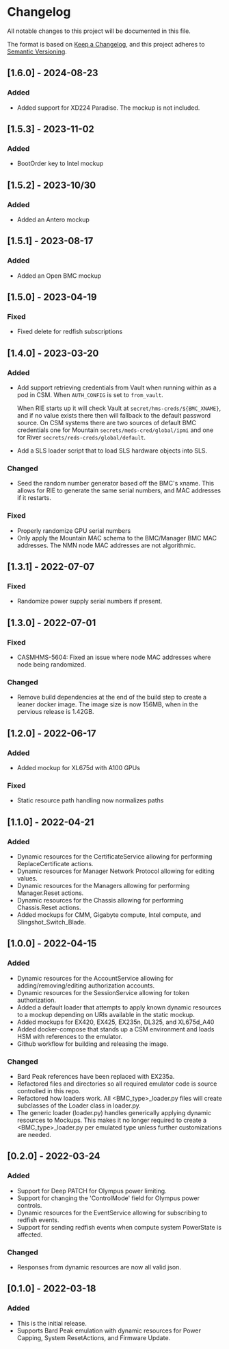 # Changelog

All notable changes to this project will be documented in this file.

The format is based on [Keep a Changelog](https://keepachangelog.com/en/1.0.0/),
and this project adheres to [Semantic Versioning](https://semver.org/spec/v2.0.0.html).

<!--
Guiding Principles:
* Changelogs are for humans, not machines.
* There should be an entry for every single version.
* The same types of changes should be grouped.
* Versions and sections should be linkable.
* The latest version comes first.
* The release date of each version is displayed.
* Mention whether you follow Semantic Versioning.

Types of changes:
Added - for new features
Changed - for changes in existing functionality
Deprecated - for soon-to-be removed features
Removed - for now removed features
Fixed - for any bug fixes
Security - in case of vulnerabilities
-->
## [1.6.0] - 2024-08-23

### Added

- Added support for XD224 Paradise. The mockup is not included.

## [1.5.3] - 2023-11-02

### Added

- BootOrder key to Intel mockup

## [1.5.2] - 2023-10/30

### Added

- Added an Antero mockup

## [1.5.1] - 2023-08-17

### Added

- Added an Open BMC mockup

## [1.5.0] - 2023-04-19
### Fixed
- Fixed delete for redfish subscriptions

## [1.4.0] - 2023-03-20

### Added
- Add support retrieving credentials from Vault when running within as a pod in CSM. When `AUTH_CONFIG` is set to
  `from_vault`. 

    When RIE starts up it will check Vault at `secret/hms-creds/${BMC_XNAME}`, and if no value exists there then will 
    fallback to the default  password source. On CSM systems there are two sources of default BMC credentials one for 
    Mountain `secrets/meds-cred/global/ipmi` and one for River `secrets/reds-creds/global/default`.
- Add a SLS loader script that to load SLS hardware objects into SLS.

### Changed
- Seed the random number generator based off the BMC's xname. This allows for RIE to generate the same serial numbers,
  and MAC addresses if it restarts. 

### Fixed
- Properly randomize GPU serial numbers
- Only apply the Mountain MAC schema to the BMC/Manager BMC MAC addresses. The NMN node MAC addresses are not algorithmic.

## [1.3.1] - 2022-07-07

### Fixed

- Randomize power supply serial numbers if present.

## [1.3.0] - 2022-07-01

### Fixed

- CASMHMS-5604: Fixed an issue where node MAC addresses where node being randomized.

### Changed

- Remove build dependencies at the end of the build step to create a leaner docker image. The image size is now 156MB, when in the pervious release is 1.42GB.

## [1.2.0] - 2022-06-17

### Added

- Added mockup for XL675d with A100 GPUs

### Fixed

- Static resource path handling now normalizes paths

## [1.1.0] - 2022-04-21

### Added

- Dynamic resources for the CertificateService allowing for performing ReplaceCertificate actions.
- Dynamic resources for Manager Network Protocol allowing for editing values.
- Dynamic resources for the Managers allowing for performing Manager.Reset actions.
- Dynamic resources for the Chassis allowing for performing Chassis.Reset actions.
- Added mockups for CMM, Gigabyte compute, Intel compute, and Slingshot_Switch_Blade.

## [1.0.0] - 2022-04-15

### Added

- Dynamic resources for the AccountService allowing for adding/removing/editing authorization accounts.
- Dynamic resources for the SessionService allowing for token authorization.
- Added a default loader that attempts to apply known dynamic resources to a mockup depending on URIs available in the static mockup.
- Added mockups for EX420, EX425, EX235n, DL325, and XL675d_A40
- Added docker-compose that stands up a CSM environment and loads HSM with references to the emulator.
- Github workflow for building and releasing the image.

### Changed

- Bard Peak references have been replaced with EX235a.
- Refactored files and directories so all required emulator code is source controlled in this repo.
- Refactored how loaders work. All <BMC_type>_loader.py files will create subclasses of the Loader class in loader.py.
- The generic loader (loader.py) handles generically applying dynamic resources to Mockups. This makes it no longer required to create a <BMC_type>_loader.py per emulated type unless further customizations are needed.

## [0.2.0] - 2022-03-24

### Added

- Support for Deep PATCH for Olympus power limiting.
- Support for changing the 'ControlMode' field for Olympus power controls.
- Dynamic resources for the EventService allowing for subscribing to redfish events.
- Support for sending redfish events when compute system PowerState is affected.

### Changed

- Responses from dynamic resources are now all valid json.

## [0.1.0] - 2022-03-18

### Added

- This is the initial release.
- Supports Bard Peak emulation with dynamic resources for Power Capping, System ResetActions, and Firmware Update.
